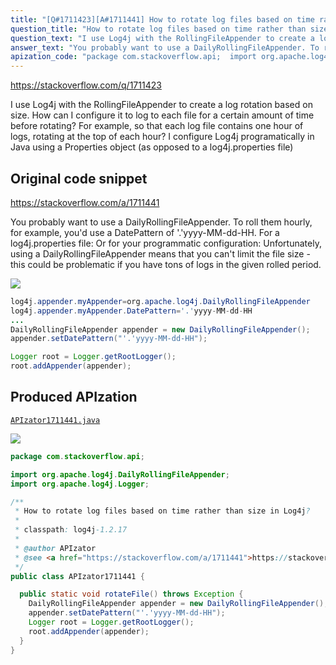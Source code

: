 ```yaml
---
title: "[Q#1711423][A#1711441] How to rotate log files based on time rather than size in Log4j?"
question_title: "How to rotate log files based on time rather than size in Log4j?"
question_text: "I use Log4j with the RollingFileAppender to create a log rotation based on size. How can I configure it to log to each file for a certain amount of time before rotating? For example, so that each log file contains one hour of logs, rotating at the top of each hour? I configure Log4j programatically in Java using a Properties object (as opposed to a log4j.properties file)"
answer_text: "You probably want to use a DailyRollingFileAppender. To roll them hourly, for example, you'd use a DatePattern of '.'yyyy-MM-dd-HH. For a log4j.properties file: Or for your programmatic configuration: Unfortunately, using a DailyRollingFileAppender means that you can't limit the file size - this could be problematic if you have tons of logs in the given rolled period."
apization_code: "package com.stackoverflow.api;  import org.apache.log4j.DailyRollingFileAppender; import org.apache.log4j.Logger;  /**  * How to rotate log files based on time rather than size in Log4j?  *  * classpath: log4j-1.2.17  *  * @author APIzator  * @see <a href=\"https://stackoverflow.com/a/1711441\">https://stackoverflow.com/a/1711441</a>  */ public class APIzator1711441 {    public static void rotateFile() throws Exception {     DailyRollingFileAppender appender = new DailyRollingFileAppender();     appender.setDatePattern(\"'.'yyyy-MM-dd-HH\");     Logger root = Logger.getRootLogger();     root.addAppender(appender);   } }"
---
```


https://stackoverflow.com/q/1711423

I use Log4j with the RollingFileAppender to create a log rotation based on size.
How can I configure it to log to each file for a certain amount of time before rotating?
For example, so that each log file contains one hour of logs, rotating at the top of each hour?
I configure Log4j programatically in Java using a Properties object (as opposed to a log4j.properties file)



## Original code snippet

https://stackoverflow.com/a/1711441

You probably want to use a DailyRollingFileAppender. To roll them hourly, for example, you&#x27;d use a DatePattern of &#x27;.&#x27;yyyy-MM-dd-HH. For a log4j.properties file:
Or for your programmatic configuration:
Unfortunately, using a DailyRollingFileAppender means that you can&#x27;t limit the file size - this could be problematic if you have tons of logs in the given rolled period.

<div class="code-logo"><img src="/stackoverflow.png" /></div>

```java
log4j.appender.myAppender=org.apache.log4j.DailyRollingFileAppender
log4j.appender.myAppender.DatePattern='.'yyyy-MM-dd-HH
...
DailyRollingFileAppender appender = new DailyRollingFileAppender();
appender.setDatePattern("'.'yyyy-MM-dd-HH");

Logger root = Logger.getRootLogger();
root.addAppender(appender);
```

## Produced APIzation

[`APIzator1711441.java`](https://github.com/blind-papers/apization-temp-data/raw/main/search/APIzator1711441.java)

<div class="code-logo"><img src="/apizator.png" /></div>

```java
package com.stackoverflow.api;

import org.apache.log4j.DailyRollingFileAppender;
import org.apache.log4j.Logger;

/**
 * How to rotate log files based on time rather than size in Log4j?
 *
 * classpath: log4j-1.2.17
 *
 * @author APIzator
 * @see <a href="https://stackoverflow.com/a/1711441">https://stackoverflow.com/a/1711441</a>
 */
public class APIzator1711441 {

  public static void rotateFile() throws Exception {
    DailyRollingFileAppender appender = new DailyRollingFileAppender();
    appender.setDatePattern("'.'yyyy-MM-dd-HH");
    Logger root = Logger.getRootLogger();
    root.addAppender(appender);
  }
}

```